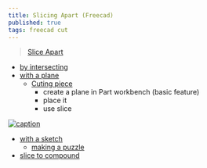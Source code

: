 ```yaml
---
title: Slicing Apart (Freecad)
published: true
tags: freecad cut
---
```

> [Slice Apart](https://wiki.freecadweb.org/Part_SliceApart)

<link rel="shortcut icon" href="https://www.freecad.org/images/favicon.ico" type="image/x-icon" />


- [by intersecting](https://youtu.be/tzHkQaHgrfQ?t=337)
- [with a plane](https://youtu.be/tzHkQaHgrfQ?t=555)
	- [Cuting piece](https://www.xsim.info/articles/FreeCAD/en-US/HowTo/Cut-a-solid-with-a-plane.html)
		- create a plane in Part workbench (basic feature)
        - place it
        - use slice

[![caption](https://www.xsim.info/articles/FreeCAD/HowTo/images/SliceApart-3d-result-moved.png)](https://www.xsim.info/articles/FreeCAD/en-US/HowTo/Cut-a-solid-with-a-plane.html)

- [with a sketch](https://youtu.be/tzHkQaHgrfQ?t=933)
	- [making a puzzle](https://wiki.freecadweb.org/Part_Slice)
- [slice to compound](https://youtu.be/tzHkQaHgrfQ?t=1080)
